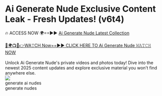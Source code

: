 # Ai Generate Nude Exclusive Content Leak - Fresh Updates! (v6t4)

🔥 ACCESS NOW 🌍==►► <a href="https://tinyurl.com/2mz8nhtm" rel="nofollow">Ai Generate Nude Latest Collection</a>
<br><br>
[🔴🌍📺📱👉WA𝚃CH Now==►► CLICK HERE TO Ai Generate Nude 𝚆𝙰𝚃𝙲𝙷 NOW](https://tinyurl.com/2mz8nhtm)
<br><br>
Unlock Ai Generate Nude's private videos and photos today! Dive into the newest 2025 content updates and explore exclusive material you won’t find anywhere else.
<br>
<a href="https://tinyurl.com/2mz8nhtm" rel="nofollow" data-target="animated-image.originalLink"><img src="https://camo.githubusercontent.com/8a4f000d20f83aca3bf7ec5f350d767afa0574a8a352519fd8cfa583a6f93a33/68747470733a2f2f692e696d6775722e636f6d2f644a486b345a712e676966" data-canonical-src="https://i.imgur.com/dJHk4Zq.gif" style="max-width: 100%; display: inline-block;" data-target="animated-image.originalImage"></a>
<br>
generate ai nudes<br>
generate nudes